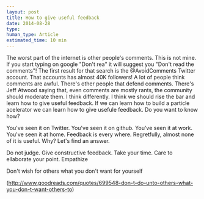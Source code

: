 ```yaml
---
layout: post
title: How to give useful feedback
date: 2014-08-28
type:
human_type: Article
estimated_time: 10 min
---
```

The worst part of the internet is other people's comments. This is not mine. If you start typing on google "Don't rea" it will suggest you "Don't read the comments"! The first result for that search is the @AvoidComments Twitter account. That accounts has almost 40K followers! A lot of people think comments are awful. There's other people that defend comments. There's Jeff Atwood saying that, even comments are mostly rants, the community should moderate them. I think differently. I think we should rise the bar and learn how to give useful feedback. If we can learn how to build a particle acelerator we can learn how to give usefule feedback. Do you want to know how?

You've seen it on Twitter. You've seen it on github. You've seen it at work. You've seen it at home. Feedback is every where. Regretfully, almost none of it is useful. Why? Let's find an answer.


Do not judge.
Give constructive feedback.
Take your time. Care to ellaborate your point.
Empathize

Don't wish for others what you don't want for yourself

(http://www.goodreads.com/quotes/699548-don-t-do-unto-others-what-you-don-t-want-others-to)

